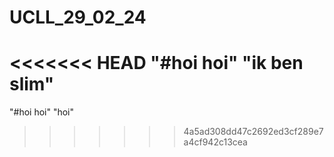 # UCLL_29_02_24
<<<<<<< HEAD
"#hoi hoi" 
"ik ben slim" 
=======
"#hoi hoi"
"hoi"
>>>>>>> 4a5ad308dd47c2692ed3cf289e7a4cf942c13cea
